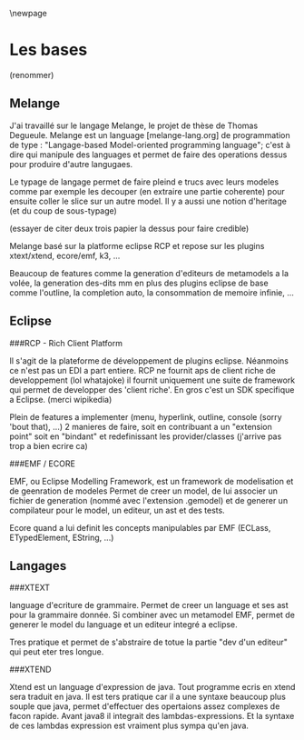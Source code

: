 \newpage

Les bases
=========

(renommer)


Melange
-------

J'ai travaillé sur le langage Melange, le projet de thèse de Thomas Degueule.
Melange est un language [melange-lang.org] de programmation de type : "Langage-based Model-oriented programming language"; 
c'est à dire qui manipule des languages et permet de faire des operations dessus pour produire d'autre langugaes.

Le typage de langage permet de faire pleind e trucs avec leurs modeles
comme par exemple les decouper (en extraire une partie coherente) pour ensuite coller le 
slice sur un autre model. Il y a aussi une notion d'heritage (et du coup de sous-typage)

(essayer de citer deux trois papier la dessus pour faire credible)

Melange basé sur la platforme eclipse RCP et repose sur les plugins xtext/xtend, ecore/emf, k3, ...

Beaucoup de features comme la generation d'editeurs de metamodels a la volée, la generation des-dits mm
en plus des plugins eclipse de base comme l'outline, la completion auto, la consommation de memoire infinie, ...


Eclipse
-------


###RCP - Rich Client Platform

Il s'agit de la plateforme de développement de plugins eclipse.
Néanmoins ce n'est pas un EDI a part entiere. RCP ne fournit aps de client riche de developpement (lol whatajoke)
il fournit uniquement une suite de framework qui permet de developper des 'client riche'.
En gros c'est un SDK specifique a Eclipse.
(merci wipikedia)


Plein de features a implementer (menu, hyperlink, outline, console (sorry 'bout that), ...)
2 manieres de faire, soit en contribuant a un "extension point" soit en "bindant" et redefinissant les
provider/classes (j'arrive pas trop a bien ecrire ca)


###EMF / ECORE

EMF, ou Eclipse Modelling Framework, est un framework de modelisation et de geenration de modeles
Permet de creer un model, de lui associer un fichier de generation (nommé avec l'extension .gemodel)
et de generer un compilateur pour le model, un editeur, un ast et des tests.

Ecore quand a lui definit les concepts manipulables par EMF (ECLass, ETypedElement, EString, ...)

Langages
--------

###XTEXT

language d'ecriture de grammaire. Permet de creer un language et ses ast pour la grammaire donnée.
Si combiner avec un metamodel EMF, permet de generer le model du language et un editeur integré a eclipse.

Tres pratique et permet de s'abstraire de totue la partie "dev d'un editeur" qui peut eter tres longue.

###XTEND

Xtend est un language d'expression de java. Tout programme ecris en xtend sera traduit en java.
Il est ters pratique car il a une syntaxe beaucoup plus souple que java, permet d'effectuer des
opertaions assez complexes de facon rapide. Avant java8 il integrait des lambdas-expressions.
Et la syntaxe de ces lambdas expression est vraiment plus sympa qu'en java.



